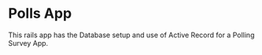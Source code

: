 # Polls App

This rails app has the Database setup and use of Active Record for a Polling Survey App.